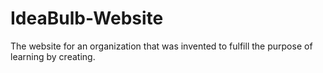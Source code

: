 # IdeaBulb-Website
The website for an organization that was invented to fulfill the purpose of learning by creating.
